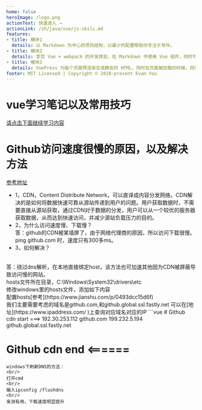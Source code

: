 ```yaml
---
home: false
heroImage: /logo.png
actionText: 快速进入 →
actionLink: /zh/java/vue/js-skils.md
features:
- title: 模块1
  details: 以 Markdown 为中心的项目结构，以最少的配置帮助你专注于写作。
- title: 模块2
  details: 享受 Vue + webpack 的开发体验，在 Markdown 中使用 Vue 组件，同时可以使用 Vue 来开发自定义主题。
- title: 模块3
  details: VuePress 为每个页面预渲染生成静态的 HTML，同时在页面被加载的时候，将作为 SPA 运行。
footer: MIT Licensed | Copyright © 2018-present Evan You
---
```

# vue学习笔记以及常用技巧
[请点击下面继续学习内容](/zh/java/vue/js-skils.md)

# Github访问速度很慢的原因，以及解决方法
[参考地址](https://blog.csdn.net/tsq292978891/article/details/78260066)
- 1，CDN，Content Distribute Network，可以直译成内容分发网络，CDN解决的是如何将数据快速可靠从源站传递到用户的问题。用户获取数据时，不需要直接从源站获取，通过CDN对于数据的分发，用户可以从一个较优的服务器获取数据，从而达到快速访问，并减少源站负载压力的目的。
- 2，为什么访问速度慢、下载慢？
  <br/>
  答：github的CDN被某墙屏了，由于网络代理商的原因，所以访问下载很慢。ping github.com 时，速度只有300多ms。
- 3，如何解决？
<br/>
答：绕过dns解析，在本地直接绑定host，该方法也可加速其他因为CDN被屏蔽导致访问慢的网站。
<br/>
hosts文件所在目录，C:\Windows\System32\drivers\etc
<br/>
修改windows里的hosts文件，添加如下内容
<br/>
配置hosts[参考](https://www.jianshu.com/p/0493dcc15d6f)
<br/>
我们主要需要考虑的域名是github.com,和github.global.ssl.fastly.net
可以在[地址](https://www.ipaddress.com/ )上查询对应域名对应的IP
```vue
# Github cdn start ===>
192.30.253.112 github.com
199.232.5.194 github.global.ssl.fastly.net

# Github cdn end <======

```
windows下刷新DNS的方法：
<br/>
打开cmd
<br/>
输入ipconfig /flushdns
<br/>
亲测有用，下载速度明显提升
